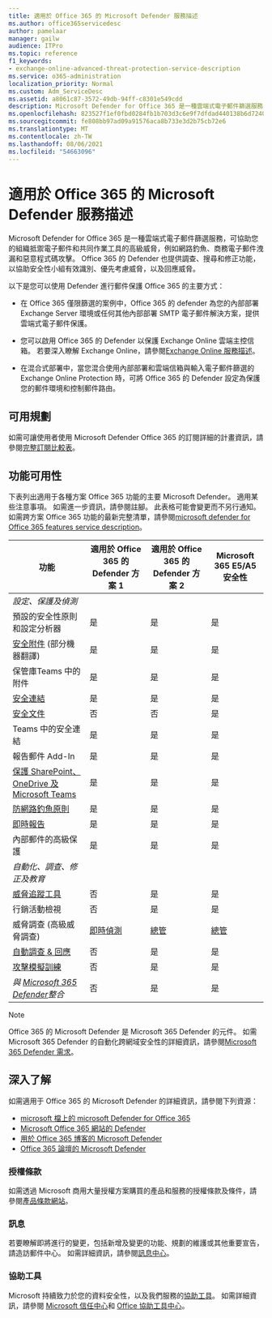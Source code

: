 ```yaml
---
title: 適用於 Office 365 的 Microsoft Defender 服務描述
ms.author: office365servicedesc
author: pamelaar
manager: gailw
audience: ITPro
ms.topic: reference
f1_keywords:
- exchange-online-advanced-threat-protection-service-description
ms.service: o365-administration
localization_priority: Normal
ms.custom: Adm_ServiceDesc
ms.assetid: a8061c87-3572-49db-94ff-c8301e549cdd
description: Microsoft Defender for Office 365 是一種雲端式電子郵件篩選服務，可協助您的組織抵禦未知惡意程式碼和病毒，方法是提供強健的零日保護，並提供功能，以即時保護您的組織不受有害連結。
ms.openlocfilehash: 823527f1ef0fbd0284fb1b703d3c6e9f7dfdad440138b6d724077ad5badb9bca
ms.sourcegitcommit: fe808bb97ad09a91576aca8b733e3d2b75cb72e6
ms.translationtype: MT
ms.contentlocale: zh-TW
ms.lasthandoff: 08/06/2021
ms.locfileid: "54663096"
---
```

# <a name="microsoft-defender-for-office-365-service-description"></a>適用於 Office 365 的 Microsoft Defender 服務描述

Microsoft Defender for Office 365 是一種雲端式電子郵件篩選服務，可協助您的組織抵禦電子郵件和共同作業工具的高級威脅，例如網路釣魚、商務電子郵件洩漏和惡意程式碼攻擊。 Office 365 的 Defender 也提供調查、搜尋和修正功能，以協助安全性小組有效識別、優先考慮威脅，以及回應威脅。

以下是您可以使用 Defender 進行郵件保護 Office 365 的主要方式：

- 在 Office 365 僅限篩選的案例中，Office 365 的 defender 為您的內部部署 Exchange Server 環境或任何其他內部部署 SMTP 電子郵件解決方案，提供雲端式電子郵件保護。

- 您可以啟用 Office 365 的 Defender 以保護 Exchange Online 雲端主控信箱。 若要深入瞭解 Exchange Online，請參閱[Exchange Online 服務描述](exchange-online-service-description/exchange-online-service-description.md)。

- 在混合式部署中，當您混合使用內部部署和雲端信箱與輸入電子郵件篩選的 Exchange Online Protection 時，可將 Office 365 的 Defender 設定為保護您的郵件環境和控制郵件路由。

## <a name="available-plans"></a>可用規劃

如需可讓使用者使用 Microsoft Defender Office 365 的訂閱詳細的計畫資訊，請參閱[完整訂閱比較表](https://go.microsoft.com/fwlink/?linkid=2139145)。

## <a name="feature-availability"></a>功能可用性

下表列出適用于各種方案 Office 365 功能的主要 Microsoft Defender。 適用某些注意事項。 如需進一步資訊，請參閱註腳。 此表格可能會變更而不另行通知。 如需跨方案 Office 365 功能的最新完整清單，請參閱[microsoft defender for Office 365 features service description](microsoft-defender-for-office-365-features.md)。

| 功能 | 適用於 Office 365 的 Defender 方案 1 | 適用於 Office 365 的 Defender 方案 2 | Microsoft 365 E5/A5 安全性 |
|---------|--------------------------------|--------------------------------|--------------------------------|
| *設定、保護及偵測* | | | |
| 預設的安全性原則和設定分析器 | 是 | 是 | 是 |
| [安全附件](microsoft-defender-for-office-365-features.md#safe-attachments) (部分機器翻譯) | 是 | 是 | 是 |
| 保管庫Teams 中的附件 | 是 | 是 | 是 |
| [安全連結](microsoft-defender-for-office-365-features.md#safe-links) | 是 | 是 | 是 |
| [安全文件](microsoft-defender-for-office-365-features.md#safe-documents) | 否 | 否 | 是 |
| Teams 中的安全連結 | 是 | 是 | 是 |
| 報告郵件 Add-In | 是 | 是 | 是 |
| [保護 SharePoint、OneDrive 及 Microsoft Teams](microsoft-defender-for-office-365-features.md#protection-for-sharepoint-onedrive-and-microsoft-teams) | 是 | 是 | 是 |
| [防網路釣魚原則](microsoft-defender-for-office-365-features.md#anti-phishing-policies) | 是 | 是 | 是 |
| [即時報告](microsoft-defender-for-office-365-features.md#real-time-reports) | 是 | 是 | 是 |
| 內部郵件的高級保護 | 是 | 是 | 是 |
| *自動化、調查、修正及教育* | | | |
| [威脅追蹤工具](microsoft-defender-for-office-365-features.md#threat-trackers) | 否 | 是 | 是 |
| 行銷活動檢視 | 否 | 是 | 是 |
| 威脅調查 (高級威脅調查)  | [即時偵測](microsoft-defender-for-office-365-features.md#real-time-detections) | [總管](microsoft-defender-for-office-365-features.md#threat-explorer) | [總管](microsoft-defender-for-office-365-features.md#threat-explorer) |
| [自動調查 & 回應](microsoft-defender-for-office-365-features.md#automated-investigation--response) | 否 | 是 | 是 |
| [攻擊模擬訓練](microsoft-defender-for-office-365-features.md#attack-simulation-training) | 否 | 是 | 是 |
| *與 [Microsoft 365 Defender](/microsoft-365/security/defender/microsoft-365-defender)整合* | 否 | 是 | 是 |

> [!NOTE]
> Office 365 的 Microsoft Defender 是 Microsoft 365 Defender 的元件。 如需 Microsoft 365 Defender 的自動化跨網域安全性的詳細資訊，請參閱[Microsoft 365 Defender 需求](/microsoft-365/security/mtp/prerequisites)。

## <a name="learn-more"></a>深入了解

如需適用于 Office 365 的 Microsoft Defender 的詳細資訊，請參閱下列資源：

- [microsoft 檔上的 microsoft Defender for Office 365](/microsoft-365/security/office-365-security/defender-for-office-365)
- [Microsoft Office 365 網站的 Defender](https://www.microsoft.com/security/business/threat-protection/office-365-defender)
- [用於 Office 365 博客的 Microsoft Defender](https://techcommunity.microsoft.com/t5/microsoft-defender-for-office/bg-p/MicrosoftDefenderforOffice365Blog)
- [Office 365 論壇的 Microsoft Defender](https://techcommunity.microsoft.com/t5/microsoft-defender-for-office/bd-p/MicrosoftDefenderforOffice365)

### <a name="licensing-terms"></a>授權條款

如需透過 Microsoft 商用大量授權方案購買的產品和服務的授權條款及條件，請參閱[產品條款網站](https://www.microsoft.com/licensing/terms/)。

### <a name="messaging"></a>訊息

若要瞭解即將進行的變更，包括新增及變更的功能、規劃的維護或其他重要宣告，請造訪郵件中心。 如需詳細資訊，請參閱[訊息中心](/microsoft-365/admin/manage/message-center)。

### <a name="accessibility"></a>協助工具

Microsoft 持續致力於您的資料安全性，以及我們服務的[協助工具](https://www.microsoft.com/trust-center/compliance/accessibility)。 如需詳細資訊，請參閱 [Microsoft 信任中心](https://www.microsoft.com/trust-center)和 [Office 協助工具中心](https://support.office.com/article/ecab0fcf-d143-4fe8-a2ff-6cd596bddc6d)。
